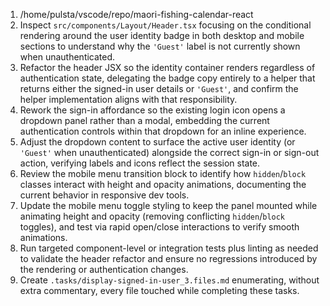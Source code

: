 1. /home/pulsta/vscode/repo/maori-fishing-calendar-react
2. Inspect `src/components/Layout/Header.tsx` focusing on the conditional rendering around the user identity badge in both desktop and mobile sections to understand why the `'Guest'` label is not currently shown when unauthenticated.
3. Refactor the header JSX so the identity container renders regardless of authentication state, delegating the badge copy entirely to a helper that returns either the signed-in user details or `'Guest'`, and confirm the helper implementation aligns with that responsibility.
4. Rework the sign-in affordance so the existing login icon opens a dropdown panel rather than a modal, embedding the current authentication controls within that dropdown for an inline experience.
5. Adjust the dropdown content to surface the active user identity (or `'Guest'` when unauthenticated) alongside the correct sign-in or sign-out action, verifying labels and icons reflect the session state.
6. Review the mobile menu transition block to identify how `hidden`/`block` classes interact with height and opacity animations, documenting the current behavior in responsive dev tools.
7. Update the mobile menu toggle styling to keep the panel mounted while animating height and opacity (removing conflicting `hidden`/`block` toggles), and test via rapid open/close interactions to verify smooth animations.
8. Run targeted component-level or integration tests plus linting as needed to validate the header refactor and ensure no regressions introduced by the rendering or authentication changes.
9. Create `.tasks/display-signed-in-user_3.files.md` enumerating, without extra commentary, every file touched while completing these tasks.
